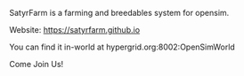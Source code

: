 
SatyrFarm is a farming and breedables system for opensim.

Website: https://satyrfarm.github.io

You can find it in-world at hypergrid.org:8002:OpenSimWorld



Come Join Us!

